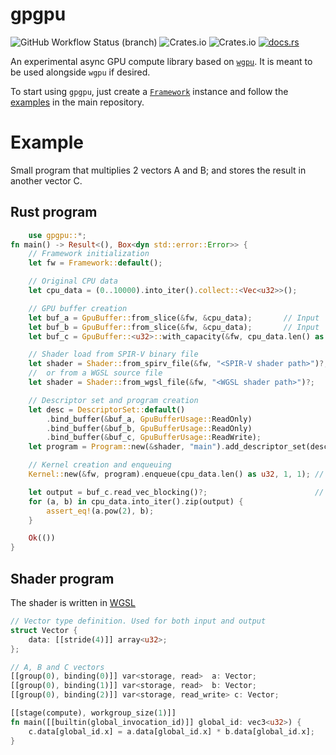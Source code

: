 # gpgpu
![GitHub Workflow Status (branch)](https://img.shields.io/github/workflow/status/UpsettingBoy/gpgpu-rs/Rust%20CI/dev?label=Actions&style=flat-square)
![Crates.io](https://img.shields.io/crates/l/gpgpu?style=flat-square)
![Crates.io](https://img.shields.io/crates/v/gpgpu?style=flat-square)
[![docs.rs](https://img.shields.io/static/v1?label=docs.rs&message=read&color=brightgreen&style=flat-square)](https://docs.rs/gpgpu)
<!-- cargo-rdme start -->

An experimental async GPU compute library based on [`wgpu`](https://github.com/gfx-rs/wgpu).
It is meant to be used alongside `wgpu` if desired.

To start using `gpgpu`, just create a [`Framework`](https://docs.rs/gpgpu/latest/gpgpu/struct.Framework.html) instance
and follow the [examples](https://github.com/UpsettingBoy/gpgpu-rs/tree/dev/examples) in the main repository.

# Example
Small program that multiplies 2 vectors A and B; and stores the
result in another vector C.
## Rust program
```rust
    use gpgpu::*;
fn main() -> Result<(), Box<dyn std::error::Error>> {
    // Framework initialization
    let fw = Framework::default();

    // Original CPU data
    let cpu_data = (0..10000).into_iter().collect::<Vec<u32>>();

    // GPU buffer creation
    let buf_a = GpuBuffer::from_slice(&fw, &cpu_data);       // Input
    let buf_b = GpuBuffer::from_slice(&fw, &cpu_data);       // Input
    let buf_c = GpuBuffer::<u32>::with_capacity(&fw, cpu_data.len() as u64);  // Output

    // Shader load from SPIR-V binary file
    let shader = Shader::from_spirv_file(&fw, "<SPIR-V shader path>")?;
    //  or from a WGSL source file
    let shader = Shader::from_wgsl_file(&fw, "<WGSL shader path>")?;    

    // Descriptor set and program creation
    let desc = DescriptorSet::default()
        .bind_buffer(&buf_a, GpuBufferUsage::ReadOnly)
        .bind_buffer(&buf_b, GpuBufferUsage::ReadOnly)
        .bind_buffer(&buf_c, GpuBufferUsage::ReadWrite);
    let program = Program::new(&shader, "main").add_descriptor_set(desc); // Entry point

    // Kernel creation and enqueuing
    Kernel::new(&fw, program).enqueue(cpu_data.len() as u32, 1, 1); // Enqueuing, not very optimus 😅

    let output = buf_c.read_vec_blocking()?;                        // Read back C from GPU
    for (a, b) in cpu_data.into_iter().zip(output) {
        assert_eq!(a.pow(2), b);
    }

    Ok(())
}
```

## Shader program
The shader is written in [WGSL](https://gpuweb.github.io/gpuweb/wgsl/)
```rust
// Vector type definition. Used for both input and output
struct Vector {
    data: [[stride(4)]] array<u32>;
};

// A, B and C vectors
[[group(0), binding(0)]] var<storage, read>  a: Vector;
[[group(0), binding(1)]] var<storage, read>  b: Vector;
[[group(0), binding(2)]] var<storage, read_write> c: Vector;

[[stage(compute), workgroup_size(1)]]
fn main([[builtin(global_invocation_id)]] global_id: vec3<u32>) {
    c.data[global_id.x] = a.data[global_id.x] * b.data[global_id.x];
}
```

<!-- cargo-rdme end -->

